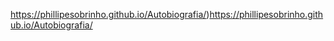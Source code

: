https://phillipesobrinho.github.io/Autobiografia/)https://phillipesobrinho.github.io/Autobiografia/
